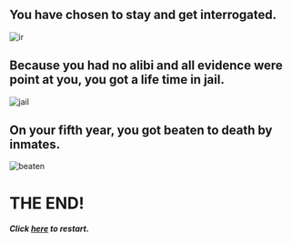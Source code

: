 ## You have chosen to stay and get interrogated.
![ir](https://img.peerspace.com/image/upload/c_crop,g_custom/g_auto,c_fill,q_auto:eco,f_auto,fl_progressive:steep,w_1200,h_495/v7jcipt994uewsve7dy5)
## Because you had no alibi and all evidence were point at you, you got a life time in jail.
![jail](https://mediad.publicbroadcasting.net/p/shared/npr/styles/x_large/nprshared/201905/722680222.jpg)
## On your fifth year, you got beaten to death by inmates.
![beaten](http://cloud.millenniumpost.in/3852H7K3m1ofRXYegrU7NcgwqiDiF1bMKDO96022928/3852h7k3m1ofrxyegru7ncgwqidif1bmkdo96022928.png?width=1600&height=960)

# THE END!

##### Click [_here_](README.md) to restart.

